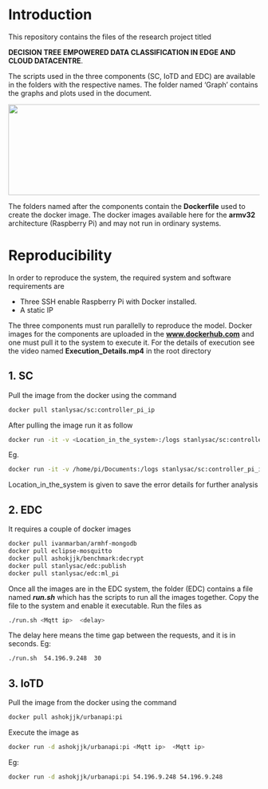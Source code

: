 # Introduction
This repository contains the files of the research project titled 

**DECISION TREE EMPOWERED DATA CLASSIFICATION IN EDGE AND CLOUD DATACENTRE**. 

The scripts used in the three components (SC, IoTD and EDC) are available in the folders with the respective names. The folder named ‘Graph’ contains the graphs and plots used in the document.

<img src="C:/Users/HP/OneDrive - Newcastle University/Dissertation/Diagrams/architecture.png" height="182" width="550" style="vertical-align:middle">

The folders named after the components contain the **Dockerfile** used to create the docker image. The docker images available here for the **armv32** architecture (Raspberry Pi) and may not run in ordinary systems. 
# Reproducibility 
In order to reproduce the system, the required system and software requirements are
* Three SSH enable Raspberry Pi with Docker installed. 
* A static IP

The three components must run parallelly to reproduce the model. Docker images for the components are uploaded in the **www.dockerhub.com** and one must pull it to the system to execute it.
For the details of execution see the video named **Execution_Details.mp4** in the root directory

## 1. SC

Pull the image from the docker using the command
```bash 
docker pull stanlysac/sc:controller_pi_ip 
```

After pulling the image run it as follow 
```bash
docker run -it -v <Location_in_the_system>:/logs stanlysac/sc:controller_pi_ip <Mqtt ip>
```
Eg. 
```bash 
docker run -it -v /home/pi/Documents:/logs stanlysac/sc:controller_pi_ip 54.196.9.248 
```
	
Location_in_the_system is given to save the error details for further analysis

## 2. EDC

It requires a couple of docker images

```bash
docker pull ivanmarban/armhf-mongodb
docker pull eclipse-mosquitto
docker pull ashokjjk/benchmark:decrypt
docker pull stanlysac/edc:publish
docker pull stanlysac/edc:ml_pi
```

Once all the images are in the EDC system, the folder (EDC) contains a file named  **_run.sh_**  which has the scripts to run all the images together. Copy the file to the system and enable it executable. 
Run the files as  
```bash
./run.sh <Mqtt ip>  <delay>
```
The delay here means the time gap between the requests, and it is in seconds.
Eg: 
```bash
./run.sh  54.196.9.248  30
```

## 3. IoTD

Pull the image from the docker using the command
```bash
docker pull ashokjjk/urbanapi:pi
```
Execute the image as 	
```bash
docker run -d ashokjjk/urbanapi:pi <Mqtt ip>  <Mqtt ip>
```

Eg:  	
```bash
docker run -d ashokjjk/urbanapi:pi 54.196.9.248 54.196.9.248
```
